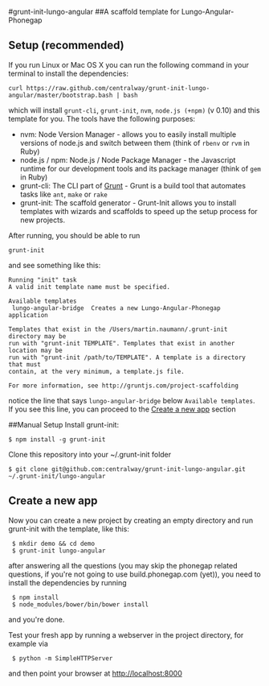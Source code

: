#grunt-init-lungo-angular
##A scaffold template for Lungo-Angular-Phonegap

## Setup (recommended)
If you run Linux or Mac OS X you can run the following command in your terminal to install the dependencies:

    curl https://raw.github.com/centralway/grunt-init-lungo-angular/master/bootstrap.bash | bash
which will install ``grunt-cli``, ``grunt-init``, ``nvm``, ``node.js (+npm)`` (v 0.10) and this template for you.
The tools have the following purposes:

* nvm: Node Version Manager - allows you to easily install multiple versions of node.js and switch between them (think of ``rbenv`` or ``rvm`` in Ruby)
* node.js / npm: Node.js / Node Package Manager - the Javascript runtime for our development tools and its package manager (think of ``gem`` in Ruby)
* grunt-cli: The CLI part of [Grunt](http://www.gruntjs.org) - Grunt is a build tool that automates tasks like ``ant``, ``make`` or ``rake``
* grunt-init: The scaffold generator - Grunt-Init allows you to install templates with wizards and scaffolds to speed up the setup process for new projects.


After running, you should be able to run

    grunt-init
and see something like this:

    Running "init" task
    A valid init template name must be specified.

    Available templates
     lungo-angular-bridge  Creates a new Lungo-Angular-Phonegap application

    Templates that exist in the /Users/martin.naumann/.grunt-init directory may be
    run with "grunt-init TEMPLATE". Templates that exist in another location may be
    run with "grunt-init /path/to/TEMPLATE". A template is a directory that must
    contain, at the very minimum, a template.js file.

    For more information, see http://gruntjs.com/project-scaffolding
notice the line that says ``lungo-angular-bridge`` below ``Available templates``.
If you see this line, you can proceed to the [Create a new app](#create) section

##Manual Setup
Install grunt-init:

    $ npm install -g grunt-init
Clone this repository into your ~/.grunt-init folder
    
    $ git clone git@github.com:centralway/grunt-init-lungo-angular.git ~/.grunt-init/lungo-angular

## <a id="create"></a>Create a new app
Now you can create a new project by creating an empty directory and run grunt-init with the template, like this:
 
     $ mkdir demo && cd demo
     $ grunt-init lungo-angular
after answering all the questions (you may skip the phonegap related questions, if you're not going to use build.phonegap.com (yet)), you need to install the dependencies by running

     $ npm install
     $ node_modules/bower/bin/bower install
and you're done.

Test your fresh app by running a webserver in the project directory, for example via

     $ python -m SimpleHTTPServer
and then point your browser at [http://localhost:8000](http://localhost:8000)